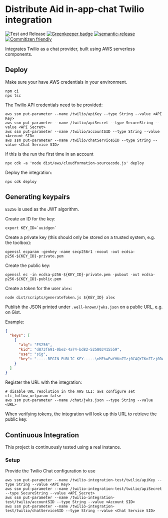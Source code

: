 # Distribute Aid in-app-chat Twilio integration

![Test and Release](https://github.com/distributeaid/twilio-integration/workflows/Test%20and%20Release/badge.svg)
[![Greenkeeper badge](https://badges.greenkeeper.io/distributeaid/twilio-integration.svg)](https://greenkeeper.io/)
[![semantic-release](https://img.shields.io/badge/%20%20%F0%9F%93%A6%F0%9F%9A%80-semantic--release-e10079.svg)](https://github.com/semantic-release/semantic-release)
[![Commitizen friendly](https://img.shields.io/badge/commitizen-friendly-brightgreen.svg)](http://commitizen.github.io/cz-cli/)

Integrates Twilio as a chat provider, built using AWS serverless components.

## Deploy

Make sure your have AWS credentials in your environment.

    npm ci
    npx tsc

The Twilio API credentials need to be provided:

    aws ssm put-parameter --name /twilio/apiKey --type String --value <API Key>
    aws ssm put-parameter --name /twilio/apiSecret --type SecureString --value <API Secret>
    aws ssm put-parameter --name /twilio/accountSID --type String --value <Account SID>
    aws ssm put-parameter --name /twilio/chatServiceSID --type String --value <Chat Service SID>

If this is the run the first time in an account

    npx cdk -a 'node dist/aws/cloudformation-sourcecode.js' deploy

Deploy the integration:

    npx cdk deploy

## Generating keypairs

`ES256` is used as the JWT algorithm.

Create an ID for the key:

    export KEY_ID=`uuidgen`

Create a private key (this should only be stored on a trusted system, e.g. the
toolbox):

    openssl ecparam -genkey -name secp256r1 -noout -out ecdsa-p256-${KEY_ID}-private.pem

Create the public key:

    openssl ec -in ecdsa-p256-${KEY_ID}-private.pem -pubout -out ecdsa-p256-${KEY_ID}-public.pem

Create a token for the user `alex`:

    node dist/scripts/generateToken.js ${KEY_ID} alex

Publish the JSON printed under `.well-known/jwks.json` on a public URL, e.g. on
Gist.

Example:

```json
{
  "keys": [
    {
      "alg": "ES256",
      "kid": "d873f691-0be2-4a74-bd82-525803415559",
      "use": "sig",
      "key": "-----BEGIN PUBLIC KEY-----\nMFkwEwYHKoZIzj0CAQYIKoZIzj0DAQcDQgAEmpypazVR+GyYrFydspSI4tGkEp8M\nayNA41JFHjf17CrVB9GS2NUluTDsElRn3woOFD4qqNguWiuFkbwm7Keepw==\n-----END PUBLIC KEY-----"
    }
  ]
}
```

Register the URL with the integration:

    # disable URL resolution in the AWS CLI: aws configure set cli_follow_urlparam false
    aws ssm put-parameter --name /chat/jwks.json --type String --value <URL>

When verifying tokens, the integration will look up this URL to retrieve the
public key.

## Continuous Integration

This project is continuously tested using a real instance.

### Setup

Provide the Twilio Chat configuration to use

    aws ssm put-parameter --name /twilio-integration-test/twilio/apiKey --type String --value <API Key>
    aws ssm put-parameter --name /twilio-integration-test/twilio/apiSecret --type SecureString --value <API Secret>
    aws ssm put-parameter --name /twilio-integration-test/twilio/accountSID --type String --value <Account SID>
    aws ssm put-parameter --name /twilio-integration-test/twilio/chatServiceSID --type String --value <Chat Service SID>
